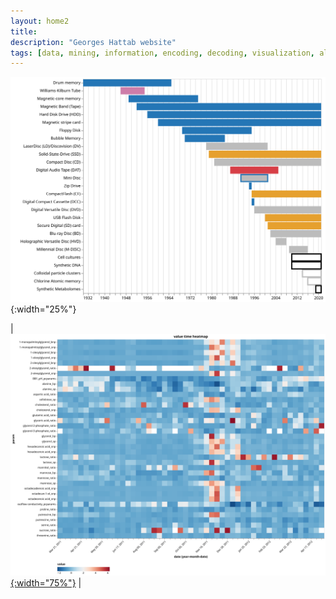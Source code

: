 ```yaml
---
layout: home2
title:
description: "Georges Hattab website"
tags: [data, mining, information, encoding, decoding, visualization, algorithm, responsive, research, meaning, design]
---
```


![](/images/home/anzel1.svg "Timeline of Storage Media and their Usage"){:width="25%"}

| [![](/images/home/anzel2.svg "Metabolite and physico-chemical values over time (Anžel _et al._, 2022)"){:width="75%"}](https://doi.org/10.1016/j.csbj.2022.02.012) |


<br>
